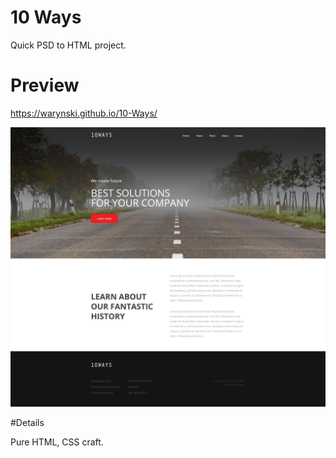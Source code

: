 # 10 Ways

Quick PSD to HTML project.

# Preview

https://warynski.github.io/10-Ways/

![layout](10ways.jpg)

#Details

Pure HTML, CSS craft. 
